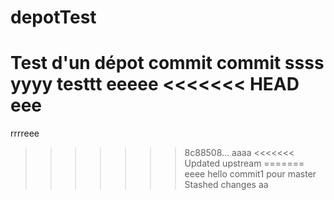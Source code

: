 # depotTest

Test d'un dépot
commit
commit
ssss
yyyy
testtt
eeeee
<<<<<<< HEAD
eee
=======
rrrreee
>>>>>>> 8c88508... aaaa
<<<<<<< Updated upstream
=======
eeee
hello
commit1
pour master
>>>>>>> Stashed changes
aa